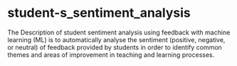 # student-s_sentiment_analysis
The Description of student sentiment analysis using feedback with machine learning (ML) is to automatically analyse the sentiment (positive, negative, or neutral) of feedback provided by students in order to identify common themes and areas of improvement in teaching and learning processes.

